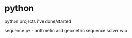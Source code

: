 # python

python projects i've done/started

sequence.py - arithmetic and geometric sequence solver wip
